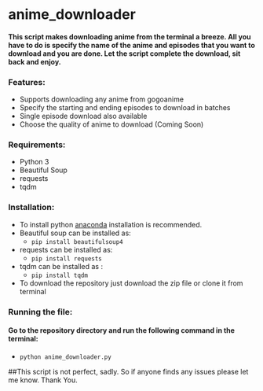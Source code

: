 # anime_downloader

#### This script makes downloading anime from the terminal a breeze. All you have to do is specify the name of the anime and episodes that you want to download and you are done. Let the script complete the download, sit back and enjoy.

### Features:

  - Supports downloading any anime from gogoanime
  - Specify the starting and ending episodes to download in batches
  - Single episode download also available
  - Choose the quality of anime to download (Coming Soon)
 
### Requirements:
  - Python 3
  - Beautiful Soup
  - requests
  - tqdm
  
### Installation:
  - To install python [anaconda](https://www.anaconda.com/download/) installation is recommended.
  - Beautiful soup can be installed as:
    - ``` pip install beautifulsoup4 ```
  - requests can be installed as:
    - ``` pip install requests ```
  - tqdm can be installed as :
    - ``` pip install tqdm ```
  - To download the repository just download the zip file or clone it from terminal
  
### Running the file:
  #### Go to the repository directory and run the following command in the terminal:
   - ``` python anime_downloader.py ```
  
  
##This script is not perfect, sadly. So if anyone finds any issues please let me know. Thank You.
